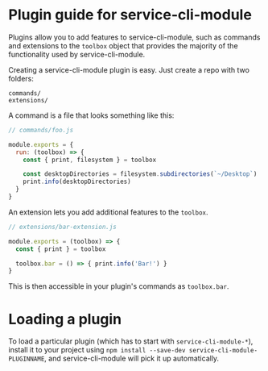 # Plugin guide for service-cli-module

Plugins allow you to add features to service-cli-module, such as commands and
extensions to the `toolbox` object that provides the majority of the functionality
used by service-cli-module.

Creating a service-cli-module plugin is easy. Just create a repo with two folders:

```
commands/
extensions/
```

A command is a file that looks something like this:

```js
// commands/foo.js

module.exports = {
  run: (toolbox) => {
    const { print, filesystem } = toolbox

    const desktopDirectories = filesystem.subdirectories(`~/Desktop`)
    print.info(desktopDirectories)
  }
}
```

An extension lets you add additional features to the `toolbox`.

```js
// extensions/bar-extension.js

module.exports = (toolbox) => {
  const { print } = toolbox

  toolbox.bar = () => { print.info('Bar!') }
}
```

This is then accessible in your plugin's commands as `toolbox.bar`.

# Loading a plugin

To load a particular plugin (which has to start with `service-cli-module-*`),
install it to your project using `npm install --save-dev service-cli-module-PLUGINNAME`,
and service-cli-module will pick it up automatically.
